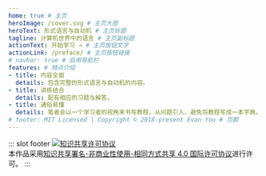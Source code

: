 ```yaml
---
home: true # 主页
heroImage: /cover.svg # 主页大图
heroText: 形式语言与自动机 # 主页标题
tagline: 计算机世界中的语言 # 主页副标题
actionText: 开始学习 → # 主页按钮文字
actionLink: /preface/ # 主页按钮链接
# navbar: true # 启用导航栏
features: # 特点介绍
- title: 内容全面
  details: 包含完整的形式语言与自动机的内容。
- title: 讲练结合
  details: 配有相应的习题与解答。
- title: 通俗易懂
  details: 笔者会以一个学习者的视角来书写教程，从问题引入，避免将教程写成一本字典。
# footer: MIT Licensed | Copyright © 2018-present Evan You # 页脚
---
```


<!-- 使用markdown插槽来设置页脚 -->

::: slot footer
<a rel="license" href="http://creativecommons.org/licenses/by-nc-sa/4.0/"><img alt="知识共享许可协议" style="border-width:0" src="https://i.creativecommons.org/l/by-nc-sa/4.0/88x31.png" /></a><br />本作品采用<a rel="license" href="http://creativecommons.org/licenses/by-nc-sa/4.0/">知识共享署名-非商业性使用-相同方式共享 4.0 国际许可协议</a>进行许可。
:::

